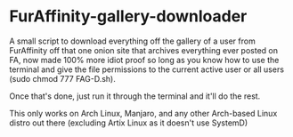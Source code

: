 # FurAffinity-gallery-downloader
A small script to download everything off the gallery of a user from FurAffinity off that one onion site that archives everything ever posted on FA, now made 100% more idiot proof so long as you know how to use the terminal and give the file permissions to the current active user or all users (sudo chmod 777 FAG-D.sh).

Once that's done, just run it through the terminal and it'll do the rest. 

This only works on Arch Linux, Manjaro, and any other Arch-based Linux distro out there (excluding Artix Linux as it doesn't use SystemD)
